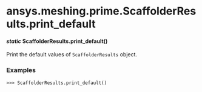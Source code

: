 <a id="ansys-meshing-prime-scaffolderresults-print-default"></a>

# ansys.meshing.prime.ScaffolderResults.print_default

<a id="ansys.meshing.prime.ScaffolderResults.print_default"></a>

#### *static* ScaffolderResults.print_default()

Print the default values of `ScaffolderResults` object.

### Examples

```pycon
>>> ScaffolderResults.print_default()
```

<!-- !! processed by numpydoc !! -->
